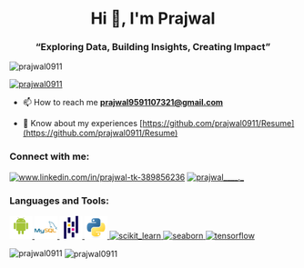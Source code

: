 <h1 align="center">Hi 👋, I'm Prajwal</h1>
<h3 align="center">“Exploring Data, Building Insights, Creating Impact”</h3>

<p align="left"> <img src="https://komarev.com/ghpvc/?username=prajwal0911&label=Profile%20views&color=0e75b6&style=flat" alt="prajwal0911" /> </p>

<p align="left"> <a href="https://github.com/ryo-ma/github-profile-trophy"><img src="https://github-profile-trophy.vercel.app/?username=prajwal0911" alt="prajwal0911" /></a> </p>

- 📫 How to reach me **prajwal9591107321@gmail.com**

- 📄 Know about my experiences [https://github.com/prajwal0911/Resume](https://github.com/prajwal0911/Resume)

<h3 align="left">Connect with me:</h3>
<p align="left">
<a href="https://linkedin.com/in/www.linkedin.com/in/prajwal-tk-389856236" target="blank"><img align="center" src="https://raw.githubusercontent.com/rahuldkjain/github-profile-readme-generator/master/src/images/icons/Social/linked-in-alt.svg" alt="www.linkedin.com/in/prajwal-tk-389856236" height="30" width="40" /></a>
<a href="https://instagram.com/prajwal____._" target="blank"><img align="center" src="https://raw.githubusercontent.com/rahuldkjain/github-profile-readme-generator/master/src/images/icons/Social/instagram.svg" alt="prajwal____._" height="30" width="40" /></a>
</p>

<h3 align="left">Languages and Tools:</h3>
<p align="left"> <a href="https://developer.android.com" target="_blank" rel="noreferrer"> <img src="https://raw.githubusercontent.com/devicons/devicon/master/icons/android/android-original-wordmark.svg" alt="android" width="40" height="40"/> </a> <a href="https://www.mysql.com/" target="_blank" rel="noreferrer"> <img src="https://raw.githubusercontent.com/devicons/devicon/master/icons/mysql/mysql-original-wordmark.svg" alt="mysql" width="40" height="40"/> </a> <a href="https://pandas.pydata.org/" target="_blank" rel="noreferrer"> <img src="https://raw.githubusercontent.com/devicons/devicon/2ae2a900d2f041da66e950e4d48052658d850630/icons/pandas/pandas-original.svg" alt="pandas" width="40" height="40"/> </a> <a href="https://www.python.org" target="_blank" rel="noreferrer"> <img src="https://raw.githubusercontent.com/devicons/devicon/master/icons/python/python-original.svg" alt="python" width="40" height="40"/> </a> <a href="https://scikit-learn.org/" target="_blank" rel="noreferrer"> <img src="https://upload.wikimedia.org/wikipedia/commons/0/05/Scikit_learn_logo_small.svg" alt="scikit_learn" width="40" height="40"/> </a> <a href="https://seaborn.pydata.org/" target="_blank" rel="noreferrer"> <img src="https://seaborn.pydata.org/_images/logo-mark-lightbg.svg" alt="seaborn" width="40" height="40"/> </a> <a href="https://www.tensorflow.org" target="_blank" rel="noreferrer"> <img src="https://www.vectorlogo.zone/logos/tensorflow/tensorflow-icon.svg" alt="tensorflow" width="40" height="40"/> </a> </p>

<p><img align="left" src="https://github-readme-stats.vercel.app/api/top-langs?username=prajwal0911&show_icons=true&locale=en&layout=compact" alt="prajwal0911" /></p>

<p>&nbsp;<img align="center" src="https://github-readme-stats.vercel.app/api?username=prajwal0911&show_icons=true&locale=en" alt="prajwal0911" /></p>
